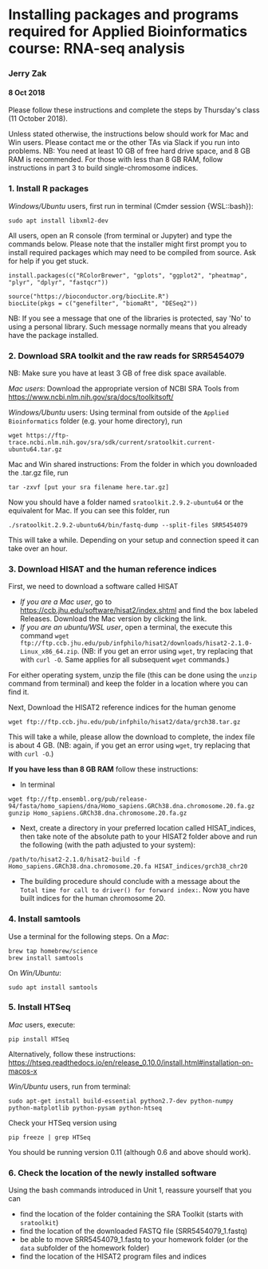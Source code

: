 # Installing packages and programs required for Applied Bioinformatics course: RNA-seq analysis
### Jerry Zak
#### 8 Oct 2018

Please follow these instructions and complete the steps by Thursday's class (11 October 2018).

Unless stated otherwise, the instructions below should work for Mac and Win users. Please contact me or the other TAs via Slack if you run into problems.
NB: You need at least 10 GB of free hard drive space, and 8 GB RAM is recommended. For those with less than 8 GB RAM, follow instructions in part 3 to build single-chromosome indices.
### 1. Install R packages
_Windows/Ubuntu_ users, first run in terminal (Cmder session {WSL::bash}):
```
sudo apt install libxml2-dev
```
All users, open an R console (from terminal or Jupyter) and type the commands below. Please note that the installer might first prompt you to install required packages which may need to be compiled from source. Ask for help if you get stuck.
```
install.packages(c("RColorBrewer", "gplots", "ggplot2", "pheatmap", "plyr", "dplyr", "fastqcr"))

source("https://bioconductor.org/biocLite.R")
biocLite(pkgs = c("genefilter", "biomaRt", "DESeq2"))
```
NB: If you see a message that one of the libraries is protected, say 'No' to using a personal library. Such message normally means that you already have the package installed.

### 2. Download SRA toolkit and the raw reads for SRR5454079
NB: Make sure you have at least 3 GB of free disk space available.

_Mac users_: Download the appropriate version of NCBI SRA Tools from https://www.ncbi.nlm.nih.gov/sra/docs/toolkitsoft/

_Windows/Ubuntu_ users: Using terminal from outside of the `Applied Bioinformatics` folder (e.g. your home directory), run
```
wget https://ftp-trace.ncbi.nlm.nih.gov/sra/sdk/current/sratoolkit.current-ubuntu64.tar.gz
```
Mac and Win shared instructions:
From the folder in which you downloaded the .tar.gz file, run
```
tar -zxvf [put your sra filename here.tar.gz]
```
Now you should have a folder named `sratoolkit.2.9.2-ubuntu64` or the equivalent for Mac. If you can see this folder, run
```
./sratoolkit.2.9.2-ubuntu64/bin/fastq-dump --split-files SRR5454079
```
This will take a while. Depending on your setup and connection speed it can take over an hour.

### 3. Download HISAT and the human reference indices
First, we need to download a software called HISAT
* *If you are a Mac user*, go to https://ccb.jhu.edu/software/hisat2/index.shtml and find the box labeled Releases. Download the Mac version by clicking the link.  
* *If you are an ubuntu/WSL user*, open a terminal, the execute this command `wget ftp://ftp.ccb.jhu.edu/pub/infphilo/hisat2/downloads/hisat2-2.1.0-Linux_x86_64.zip`. (NB: if you get an error using `wget`, try replacing that with `curl -O`.  Same applies for all subsequent `wget` commands.) 

For either operating system, unzip the file (this can be done using the `unzip` command from terminal) and keep the folder in a location where you can find it.

Next, Download the HISAT2 reference indices for the human genome 
```
wget ftp://ftp.ccb.jhu.edu/pub/infphilo/hisat2/data/grch38.tar.gz
```
This will take a while, please allow the download to complete, the index file is about 4 GB.  (NB: again, if you get an error using `wget`, try replacing that with `curl -O`.)

__If you have less than 8 GB RAM__ follow these instructions:
* In terminal
```
wget ftp://ftp.ensembl.org/pub/release-94/fasta/homo_sapiens/dna/Homo_sapiens.GRCh38.dna.chromosome.20.fa.gz
gunzip Homo_sapiens.GRCh38.dna.chromosome.20.fa.gz
```
* Next, create a directory in your preferred location called HISAT_indices, then take note of the absolute path to your HISAT2 folder above and run the following (with the path adjusted to your system):
```
/path/to/hisat2-2.1.0/hisat2-build -f Homo_sapiens.GRCh38.dna.chromosome.20.fa HISAT_indices/grch38_chr20
```
* The building procedure should conclude with a message about the `Total time for call to driver() for forward index:`. Now you have built indices for the human chromosome 20. 

### 4. Install samtools
Use a terminal for the following steps.
On a _Mac_:
```
brew tap homebrew/science
brew install samtools
```

On _Win/Ubuntu_:
```
sudo apt install samtools
```

### 5. Install HTSeq
_Mac_ users, execute:
```
pip install HTSeq
```

Alternatively, follow these instructions: https://htseq.readthedocs.io/en/release_0.10.0/install.html#installation-on-macos-x

_Win/Ubuntu_ users, run from terminal:
```
sudo apt-get install build-essential python2.7-dev python-numpy python-matplotlib python-pysam python-htseq
```
Check your HTSeq version using
```
pip freeze | grep HTSeq
```
You should be running version 0.11 (although 0.6 and above should work).

### 6. Check the location of the newly installed software
Using the bash commands introduced in Unit 1, reassure yourself that you can 
- find the location of the folder containing the SRA Toolkit (starts with `sratoolkit`)
- find the location of the downloaded FASTQ file (SRR5454079_1.fastq)
- be able to move SRR5454079_1.fastq to your homework folder (or the `data` subfolder of the homework folder)
- find the location of the HISAT2 program files and indices
